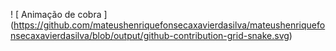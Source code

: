 


  ! [ Animação de cobra ] (https://github.com/mateushenriquefonsecaxavierdasilva/mateushenriquefonsecaxavierdasilva/blob/output/github-contribution-grid-snake.svg)


</div>


